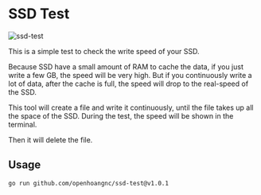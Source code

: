 # SSD Test

![ssd-test](https://user-images.githubusercontent.com/20717116/207495720-ffb9c971-edf7-4f8a-97bb-e3a87c7e514b.png)

This is a simple test to check the write speed of your SSD.

Because SSD have a small amount of RAM to cache the data,
if you just write a few GB, the speed will be very high.
But if you continuously write a lot of data, after the cache is full,
the speed will drop to the real-speed of the SSD.

This tool will create a file and write it continuously,
until the file takes up all the space of the SSD.
During the test, the speed will be shown in the terminal.

Then it will delete the file.

## Usage

```bash
go run github.com/openhoangnc/ssd-test@v1.0.1
```

